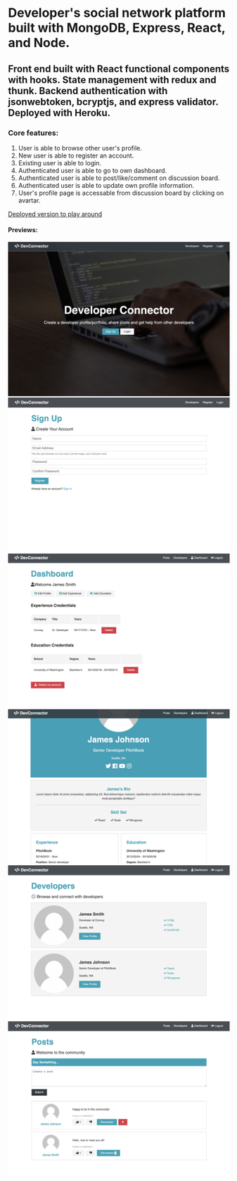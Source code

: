 # Developer's social network platform built with MongoDB, Express, React, and Node.

## Front end built with React functional components with hooks. State management with redux and thunk. Backend authentication with jsonwebtoken, bcryptjs, and express validator. Deployed with Heroku.

### Core features:
1. User is able to browse other user's profile.
2. New user is able to register an account.
3. Existing user is able to login.
4. Authenticated user is able to go to own dashboard.
5. Authenticated user is able to post/like/comment on discussion board.
6. Authenticated user is able to update own profile information.
7. User's profile page is accessable from discussion board by clicking on avartar.

[Deployed version to play around](https://mysterious-wildwood-60675.herokuapp.com/)


#### Previews:

![preview1](project-previews/preview1.png)
![preview2](project-previews/preview2.png)
![preview3](project-previews/preview3.png)
![preview3](project-previews/preview4.png)
![preview3](project-previews/preview5.png)
![preview3](project-previews/preview6.png)

